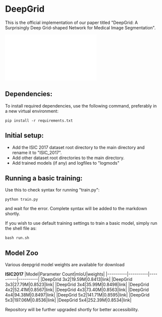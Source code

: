 # DeepGrid
This is the official implementation of our paper titled "DeepGrid: A Surprisingly Deep Grid-shaped Network for Medical Image Segmentation".

![Alt text](DeepGrid.drawio.pdf?raw=true "Model Architecture")

## Dependencies:
To install required dependencies, use the following command, preferably in a new virtual environment:
```
pip install -r requirements.txt
```

## Initial setup:
- Add the ISIC 2017 dataset root directory to the main directory and rename it to "ISIC_2017".
- Add other dataset root directories to the main directory.
- Add trained models (if any) and logfiles to "logmods"

## Running a basic training:
Use this to check syntax for running "train.py":
```
python train.py
```
and wait for the error. Complete syntax will be added to the markdown shortly.

If you wish to use default training settings to train a basic model, simply run the shell file as:
```
bash run.sh
```

## Model Zoo
Various deepgrid model weights are available for download

**ISIC2017**
|Model|Parameter Count|mIoU|weights|
|----------|----------|----------|----------|
|DeepGrid 3x2|19.59M|0.8413|link|
|DeepGrid 3x3|27.79M|0.8523|link|
|DeepGrid 3x4|35.99M|0.8498|link|
|DeepGrid 4x2|52.41M|0.8567|link|
|DeepGrid 4x3|73.40M|0.8563|link|
|DeepGrid 4x4|94.38M|0.8497|link|
|DeepGrid 5x2|141.71M|0.8595|link|
|DeepGrid 5x3|197.06M|0.8536|link|
|DeepGrid 5x4|252.39M|0.8534|link|

Repository will be further upgraded shortly for better accessibility.
